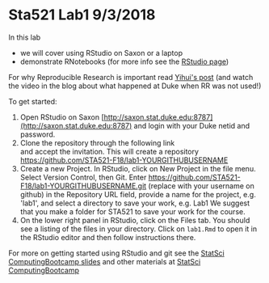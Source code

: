 
# Sta521 Lab1  9/3/2018

In this lab 

* we will cover using RStudio on Saxon or a laptop
* demonstrate RNotebooks  (for more info see the [RStudio page](http://rmarkdown.rstudio.com/r_notebooks.html#version_control))


For why Reproducible Research is important read [Yihui's post](https://yihui.name/en/2012/06/enjoyable-reproducible-research/)  (and watch the video in the blog about what happened at Duke when RR was not used!)


To get started:  
   1) Open RStudio on Saxon  [http://saxon.stat.duke.edu:8787](http://saxon.stat.duke.edu:8787) and login with your Duke netid and password.
   2) Clone the repository through the following link  
   and accept the invitation.  This will create a repository  https://github.com/STA521-F18/lab1-YOURGITHUBUSERNAME
   3) Create a new Project.  In RStudio, click on New Project in the file menu.  Select Version Control, then Git. Enter https://github.com/STA521-F18/lab1-YOURGITHUBUSERNAME.git (replace with your username on github) in the  Repository URL field, provide a name for the project, e.g. 'lab1', and select a directory to save your work, e.g. Lab1    We suggest that you make a folder for STA521 to save your work for the course.
  4) On the lower right panel in RStudio, click on the Files tab. You should see a listing of the files in your directory. Click on `lab1.Rmd` to open it in the RStudio editor and then follow instructions there.  
  
  For more on getting started using RStudio and git see the [StatSci ComputingBootcamp slides](https://github.com/DukeStatSci/ComputingBootcamp2018/blob/master/slides/computing_bootcamp_2019.Rmd) and other materials at  [StatSci ComputingBootcamp](https://github.com/DukeStatSci/ComputingBootcamp2019/)
